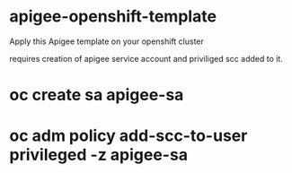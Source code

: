 # apigee-openshift-template

Apply this Apigee template on your openshift cluster

requires creation of apigee service account and priviliged scc added to it.

# oc create sa apigee-sa
# oc adm policy add-scc-to-user privileged -z apigee-sa
